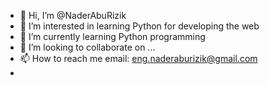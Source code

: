 - 👋 Hi, I’m @NaderAbuRizik
- 👀 I’m interested in learning Python for developing the web
- 🌱 I’m currently learning Python programming
- 💞️ I’m looking to collaborate on ...
- 📫 How to reach me email: eng.naderaburizik@gmail.com
- 

<!---
NaderAbuRizik/NaderAbuRizik is a ✨ special ✨ repository because its `README.md` (this file) appears on your GitHub profile.
You can click the Preview link to take a look at your changes.
--->
